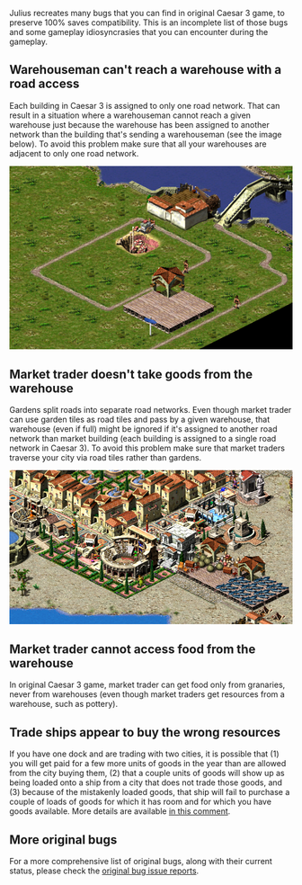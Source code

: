 Julius recreates many bugs that you can find in original Caesar 3 game, to preserve 100% saves compatibility. This is an incomplete list of those bugs and some gameplay idiosyncrasies that you can encounter during the gameplay.

## Warehouseman can't reach a warehouse with a road access

Each building in Caesar 3 is assigned to only one road network. That can result in a situation where a warehouseman cannot reach a given warehouse just because the warehouse has been assigned to another network than the building that's sending a warehouseman (see the image below). To avoid this problem make sure that all your warehouses are adjacent to only one road network.

![Bugs - two road networks](images/bugs_two_road_networks.png)

## Market trader doesn't take goods from the warehouse

Gardens split roads into separate road networks. Even though market trader can use garden tiles as road tiles and pass by a given warehouse, that warehouse (even if full) might be ignored if it's assigned to another road network than market building (each building is assigned to a single road network in Caesar 3). To avoid this problem make sure that market traders traverse your city via road tiles rather than gardens.

![Bugs - two road networks](images/bugs_gardens.png)

## Market trader cannot access food from the warehouse

In original Caesar 3 game, market trader can get food only from granaries, never from warehouses (even though market traders get resources from a warehouse, such as pottery).

## Trade ships appear to buy the wrong resources

If you have one dock and are trading with two cities, it is possible that (1) you will get paid for a few more units of goods in the year than are allowed from the city buying them, (2) that a couple units of goods will show up as being loaded onto a ship from a city that does not trade those goods, and (3) because of the mistakenly loaded goods, that ship will fail to purchase a couple of loads of goods for which it has room and for which you have goods available. More details are available [in this comment](https://github.com/bvschaik/julius/issues/421#issuecomment-618942375).

## More original bugs

For a more comprehensive list of original bugs, along with their current status, please check the [original bug issue reports](https://github.com/bvschaik/julius/issues/labels/original%20bug).
